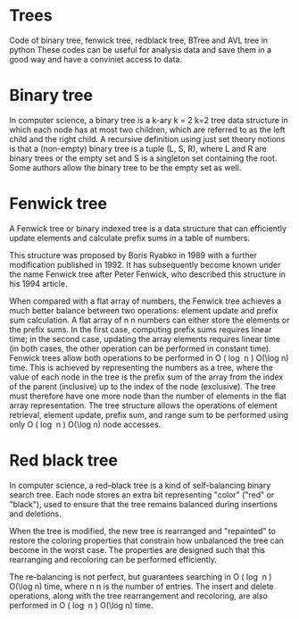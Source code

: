 # Trees
Code of binary tree, fenwick tree, redblack tree, BTree and AVL tree in python
These codes can be useful for analysis data and save them in a good way and have a conviniet access to data.

# Binary tree
In computer science, a binary tree is a k-ary k = 2 k=2 tree data structure in which each node has at most two children, which are referred to as the left child and the right child. A recursive definition using just set theory notions is that a (non-empty) binary tree is a tuple (L, S, R), where L and R are binary trees or the empty set and S is a singleton set containing the root. Some authors allow the binary tree to be the empty set as well.

# Fenwick tree
A Fenwick tree or binary indexed tree is a data structure that can efficiently update elements and calculate prefix sums in a table of numbers.

This structure was proposed by Boris Ryabko in 1989 with a further modification published in 1992. It has subsequently become known under the name Fenwick tree after Peter Fenwick, who described this structure in his 1994 article.

When compared with a flat array of numbers, the Fenwick tree achieves a much better balance between two operations: element update and prefix sum calculation. A flat array of n n numbers can either store the elements or the prefix sums. In the first case, computing prefix sums requires linear time; in the second case, updating the array elements requires linear time (in both cases, the other operation can be performed in constant time). Fenwick trees allow both operations to be performed in O ( log ⁡ n ) O(\log n) time. This is achieved by representing the numbers as a tree, where the value of each node in the tree is the prefix sum of the array from the index of the parent (inclusive) up to the index of the node (exclusive). The tree must therefore have one more node than the number of elements in the flat array representation. The tree structure allows the operations of element retrieval, element update, prefix sum, and range sum to be performed using only O ( log ⁡ n ) O(\log n) node accesses. 

# Red black tree
In computer science, a red–black tree is a kind of self-balancing binary search tree. Each node stores an extra bit representing "color" ("red" or "black"), used to ensure that the tree remains balanced during insertions and deletions.

When the tree is modified, the new tree is rearranged and "repainted" to restore the coloring properties that constrain how unbalanced the tree can become in the worst case. The properties are designed such that this rearranging and recoloring can be performed efficiently.

The re-balancing is not perfect, but guarantees searching in O ( log ⁡ n ) O(\log n) time, where n n is the number of entries. The insert and delete operations, along with the tree rearrangement and recoloring, are also performed in O ( log ⁡ n ) O(\log n) time.
